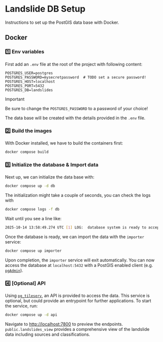 # Landslide DB Setup

Instructions to set up the PostGIS data base with Docker.

## Docker

### 1️⃣ Env variables

First add an `.env` file at the root of the project with following content:

```env
POSTGRES_USER=postgres
POSTGRES_PASSWORD=mysecretpassword  # TODO set a secure password!
POSTGRES_HOST=localhost
POSTGRES_PORT=5432
POSTGRES_DB=landslides
```

> [!IMPORTANT]
> Be sure to change the `POSTGRES_PASSWORD` to a password of your choice!

The data base will be created with the details provided in the `.env` file.

### 2️⃣ Build the images

With Docker installed, we have to build the containers first:

```bash
docker compose build
```

### 3️⃣ Initialize the database & Import data

Next up, we can initialize the data base with:

```bash
docker compose up -d db
```

The initialization might take a couple of seconds, you can check the logs with

```bash
docker compose logs -f db
```

Wait until you see a line like:

```bash
2025-10-14 13:58:49.274 UTC [1] LOG:  database system is ready to accept connections
```

Once the database is ready, we can import the data with the `importer` service:

```bash
docker compose up importer
```

Upon completion, the `importer` service will exit automatically.
You can now access the database at `localhost:5432` with a PostGIS enabled 
client (e.g. [`pgAdmin`](https://www.pgadmin.org/)).

### 4️⃣ [Optional] API

Using [`pg_tileserv`](https://github.com/CrunchyData/pg_tileserv), an API
is provided to access the data. This service is optional, but could provide
an entrypoint for further applications.
To start the service, run:

```bash
docker compose up -d api
```

Navigate to [http://localhost:7800](http://localhost:7800) to preview
the endpoints. `public.landslides_view` provides a comprehensive view of the
landslide data including sources and classifications.
